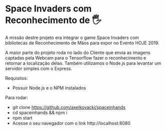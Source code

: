 # Space Invaders com Reconhecimento de 🖐

A missão destre projeto era integrar o game Space Invaders com bibliotecas de Reconhecimento de Mãos para expor no Evento HOJE 2019.

A maior parte do projeto roda no lado do Cliente que envia as imagens captadas pela Webcam para o Tensorflow fazer o reconhecimento e retornar a localização delas. Também utilizamos o Node.js para levantar um servidor simples com o Express.

Requisitos:
  - Possuir Node.js e o NPM instalados

Para rodar:
  - git clone https://github.com/axelkovacki/spaceinhands
  - cd spaceinhands && npm i
  - npm start
  - Acesse o seu navegador com o link http://localhost:8080
  
